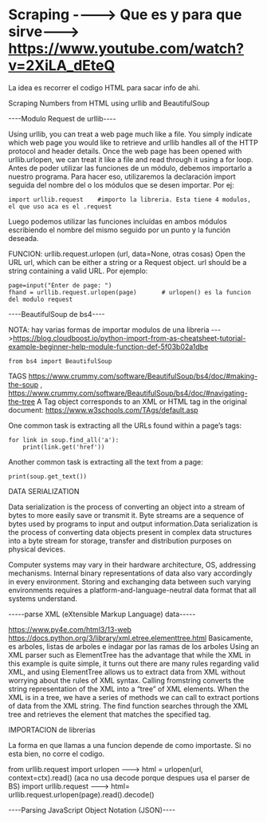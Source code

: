 # Scraping ----> Que es y para que sirve---> https://www.youtube.com/watch?v=2XiLA_dEteQ

La idea es recorrer el codigo HTML para sacar info de ahi. 

Scraping Numbers from HTML using urllib and BeautifulSoup

----Modulo Request de urllib----

Using urllib, you can treat a web page much like a file. You simply indicate which web page you would like to retrieve and urllib handles all of the HTTP protocol and header details. Once the web page has been opened with urllib.urlopen, we can treat it like a file and read through it using a for loop.
Antes de poder utilizar las funciones de un módulo, debemos importarlo a nuestro programa. Para hacer eso, utilizaremos la declaración import seguida del nombre del o los módulos que se desen importar. Por ej:

    import urllib.request    #importo la libreria. Esta tiene 4 modulos, el que uso aca es el .request
    
Luego podemos utilizar las funciones incluídas en ambos módulos escribiendo el nombre del mismo seguido por un punto y la función deseada.

FUNCION: urllib.request.urlopen (url, data=None, otras cosas)
Open the URL url, which can be either a string or a Request object. url should be a string containing a valid URL. Por ejemplo:
    
    page=input("Enter de page: ")
    fhand = urllib.request.urlopen(page)       # urlopen() es la funcion del modulo request

----BeautifulSoup de bs4----

NOTA: hay varias formas de importar modulos de una libreria --->https://blog.cloudboost.io/python-import-from-as-cheatsheet-tutorial-example-beginner-help-module-function-def-5f03b02a1dbe

    from bs4 import BeautifulSoup

TAGS https://www.crummy.com/software/BeautifulSoup/bs4/doc/#making-the-soup , https://www.crummy.com/software/BeautifulSoup/bs4/doc/#navigating-the-tree
A Tag object corresponds to an XML or HTML tag in the original document: https://www.w3schools.com/TAgs/default.asp 

One common task is extracting all the URLs found within a page’s <a> tags:

    for link in soup.find_all('a'):
        print(link.get('href'))
        
Another common task is extracting all the text from a page:

    print(soup.get_text())
    


DATA SERIALIZATION 

Data serialization is the process of converting an object into a stream of bytes to more easily save or transmit it. Byte streams are a sequence of bytes used by programs to input and output information.Data serialization is the process of converting data objects present in complex data structures into a byte stream for storage, transfer and distribution purposes on physical devices.

Computer systems may vary in their hardware architecture, OS, addressing mechanisms. Internal binary representations of data also vary accordingly in every environment. Storing and exchanging data between such varying environments requires a platform-and-language-neutral data format that all systems understand.

-----parse XML (eXtensible Markup Language) data-----

https://www.py4e.com/html3/13-web
https://docs.python.org/3/library/xml.etree.elementtree.html
    Basicamente, es arboles, listas de arboles e indagar por las ramas de los arboles
Using an XML parser such as ElementTree has the advantage that while the XML in this example is quite simple, it turns out there are many rules regarding valid XML, and using ElementTree allows us to extract data from XML without worrying about the rules of XML syntax.
Calling fromstring converts the string representation of the XML into a “tree” of XML elements. When the XML is in a tree, we have a series of methods we can call to extract portions of data from the XML string. The find function searches through the XML tree and retrieves the element that matches the specified tag.
    
    
    
IMPORTACION de librerias

La forma en que llamas a una funcion depende de como importaste. Si no esta bien, no corre el codigo.

from urllib.request import urlopen ---> html = urlopen(url, context=ctx).read() (aca no usa decode porque despues usa el parser de BS)
import urllib.request ---> html= urllib.request.urlopen(page).read().decode()



----Parsing JavaScript Object Notation (JSON)----


